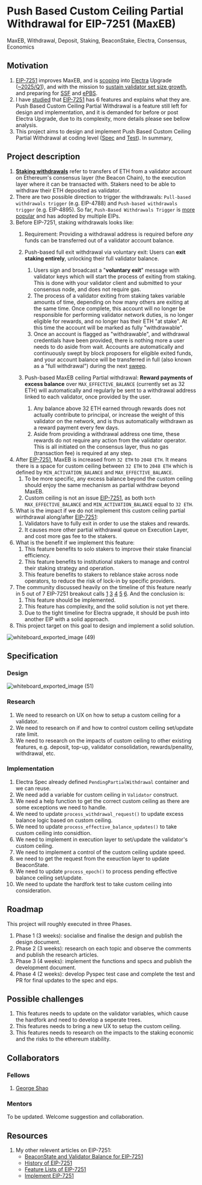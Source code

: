 # Push Based Custom Ceiling Partial Withdrawal for EIP-7251 (MaxEB)
MaxEB, Withdrawal, Deposit, Staking, BeaconStake, Electra, Consensus, Economics

## Motivation

1.  [EIP-7251](https://eips.ethereum.org/EIPS/eip-7251) improves MaxEB, and is [scoping](https://eips.ethereum.org/EIPS/eip-7600) into [Electra](https://ethereum.github.io/consensus-specs/specs/electra/beacon-chain/) Upgrade ([~2025/Q1](https://x.com/TimBeiko/status/1793684244612407687)), and with the mission to [sustain validator set size growth](https://ethresear.ch/t/sticking-to-8192-signatures-per-slot-post-ssf-how-and-why/17989), and preparing for [SSF](https://ethereum.org/en/roadmap/single-slot-finality/) and [ePBS](https://ethereum.org/en/roadmap/pbs/).
2.  I have [studied](https://hackmd.io/@georgesheth/HJKkx3NSR) that [EIP-7251](https://eips.ethereum.org/EIPS/eip-7251) has 6 features and explains what they are. Push Based Custom Ceiling Partial Withdrawal is a feature still left for design and implementation, and it is demanded for before or post Electra Upgrade, due to its complexity, more details please see bellow analysis.
3.  This project aims to design and implement Push Based Custom Ceiling Partial Withdrawal at coding level ([Spec](https://ethereum.github.io/consensus-specs/specs/electra/beacon-chain/) and [Test](https://github.com/ethereum/execution-spec-tests)). In summary,


## Project description

1.  **[Staking withdrawals](https://ethereum.org/en/staking/withdrawals/)** refer to transfers of ETH from a validator account on Ethereum's consensus layer (the Beacon Chain), to the execution layer where it can be transacted with. Stakers need to be able to withdraw their ETH deposited as validator. 
2.  There are two possible direction to trigger the withdrawals: `Pull-based withdrawals trigger` (e.g. EIP-4788) and `Push-based withdrawals trigger` (e.g. EIP-4895). So far, `Push-Based Withdrawals Trigger` is [more popular]((https://luozhu.mirror.xyz/ojI7HibWU8JcHR2DBUdWZ7WitIYpWXoZDuyEpyRwduk)) and has adopted by multiple EIPs. 
3.  Before EIP-7251, staking withdrawals looks like:
    1.  Requirement: Providing a withdrawal address is required before *any* funds can be transferred out of a validator account balance.
    2.  Push-based full exit withdrawal via voluntary exit: Users can **exit staking entirely**, unlocking their full validator balance.

        1.  Users sign and broadcast a "**voluntary exit**" message with validator keys which will start the process of exiting from staking. This is done with your validator client and submitted to your consensus node, and does not require gas.
        2.  The process of a validator exiting from staking takes variable amounts of time, depending on how many others are exiting at the same time. Once complete, this account will no longer be responsible for performing validator network duties, is no longer eligible for rewards, and no longer has their ETH "at stake". At this time the account will be marked as fully "withdrawable".
        3.  Once an account is flagged as "withdrawable", and withdrawal credentials have been provided, there is nothing more a user needs to do aside from wait. Accounts are automatically and continuously swept by block proposers for eligible exited funds, and your account balance will be transferred in full (also known as a "full withdrawal") during the next [sweep](https://ethereum.org/en/staking/withdrawals/#validator-sweeping).
    3.  Push-based MaxEB ceiling Partial withdrawal: **Reward payments of excess balance** over `MAX_EFFECTIVE_BALANCE` (currently set as 32 ETH) will automatically and regularly be sent to a withdrawal address linked to each validator, once provided by the user.

        1.  Any balance above 32 ETH earned through rewards does not actually contribute to principal, or increase the weight of this validator on the network, and is thus automatically withdrawn as a reward payment every few days.
        2.  Aside from providing a withdrawal address one time, these rewards do not require any action from the validator operator. This is all initiated on the consensus layer, thus no gas (transaction fee) is required at any step.
4.  After [EIP-7251](https://eips.ethereum.org/EIPS/eip-7251), MaxEB is increased from `32 ETH` to `2048 ETH`. It means there is a space for custom ceiling between `32 ETH` to `2048 ETH` which is defined by `MIN_ACTIVATION_BALANCE` and `MAX_EFFECTIVE_BALANCE`. 
    1.  To be more specific, any excess balance beyond the custom ceiling should enjoy the same mechanism as partial withdraw beyond MaxEB. 
    2.  Custom ceiling is not an issue [EIP-7251]((https://eips.ethereum.org/EIPS/eip-7251)), as both `both MAX_EFFECTIVE_BALANCE` and `MIN_ACTIVATION_BALANCE` equal to `32 ETH`. 
5.  What is the impact if we do not implement this custom ceiling partial wirthdrawal along/after [EIP-7251]((https://eips.ethereum.org/EIPS/eip-7251)):
    1.  Validators have to fully exit in order to use the stakes and rewards. 
    2.  It causes more other partial withdrawal queue on Execution Layer, and cost more gas fee to the stakers.  
6.  What is the benefit if we implement this feature:
    1.  This feature benefits to solo stakers to improve their stake financial efficiency. 
    2.  This feature benefits to institutional stakers to manage and control their staking strategy and operation.
    3.  This feature benefits to stakers to reblance stake across node operators, to reduce the risk of lock-in by specific providers. 
7.  The community discussed heavily on the timeline of this feature nearly in 5 out of 7 EIP-7251 breakout calls [1](https://hackmd.io/@wmoBhF17RAOH2NZ5bNXJVg/S1U86pzgR) [3](https://hackmd.io/@philknows/BJCaLJf1A#Custom-celings-To-be-continued-in-next-meeting) [4](https://hackmd.io/@philknows/Sy2kQAq1C?#Custom-Ceilings) [5](https://hackmd.io/YNy6vhDoQ8Ki6DQNv8tsWA#:~:text=In%20CALL%20%235%2C-,https%3A//hackmd.io/%40philknows/S1JbLXmlA%23Custom%2DCeilings,-Custom%20ceilings%20are) [6](https://hackmd.io/@philknows/Hywht12eR#Custom-Ceilings). And the conclusion is: 
    1.  This feature should be implemented. 
    2.  This feature has complexity, and the solid solution is not yet there. 
    3.  Due to the tight timeline for Electra upgrade, it should be push into another EIP with a solid approach. 
8.  This project target on this goal to design and implement a solid solution. 

![whiteboard_exported_image (49)](https://hackmd.io/_uploads/BJDPl8BKC.png)

## Specification

### Design 
![whiteboard_exported_image (51)](https://hackmd.io/_uploads/BJ0-ZLrF0.png)

### Research
1. We need to research on UX on how to setup a custom ceiling for a validator. 
2. We need to research on if and how to control custom ceiling set/update rate limit. 
3. We need to research on the impacts of custom ceiling to other existing features, e.g. deposit, top-up, validator consolidation, rewards/penality, withdrawal, etc. 

### Implementation
1.  Electra Spec already defined `PendingPartialWithdrawal` container and we can reuse.
2.  We need add a variable for custom ceiling in `Validator` construct.
3.  We need a help function to get the correct custom ceiling as there are some exceptions we need to handle.
4.  We need to update `process_withdrawal_request()` to update excess balance logic based on custom ceiling.
5.  We need to update `process_effective_balance_updates()` to take custom ceiling into considtion. 
6.  We need to implement in execution layer to set/update the validator's custom ceiling.
7.  We need to implement a control of the custom ceiling update speed.
8.  we need to get the request from the exeuction layer to update BeaconState.
9.  We need to update `process_epoch()` to process pending effective balance ceiling set/update. 
10. We need to update the hardfork test to take custom ceiling into consideration. 

## Roadmap

This project will roughly executed in three Phases. 
1. Phase 1 (3 weeks): socialise and finalise the design and publish the design document. 
2. Phase 2 (3 weeks): research on each topic and observe the comments and publish the research articles. 
3. Phase 3 (4 weeks): implement the functions and specs and publish the development document. 
4. Phase 4 (2 weeks): develop Pyspec test case and complete the test and PR for final updates to the spec and eips. 

## Possible challenges

1. This features needs to update on the validator variables, which cause the hardfork and need to develop a seperate trees. 
2. This features needs to bring a new UX to setup the custom ceiling. 
3. This features needs to research on the impacts to the staking economic and the risks to the ethereum stability. 


## Collaborators

### Fellows 

1. [George Shao](https://github.com/georgesheth)

### Mentors

To be updated.
Welcome suggestion and collaboration. 

## Resources
1.  My other relevent articles on EIP-7251:
    -  [BeaconState and Validator Balance for EIP-7251](https://hackmd.io/@georgesheth/BJGl24HYA)
    -  [History of EIP-7251](https://hackmd.io/@georgesheth/rJxnQBrtC)
    -  [Feature Lists of EIP-7251](https://hackmd.io/@georgesheth/HJKkx3NSR)
    -  [Implement EIP-7251](https://hackmd.io/@georgesheth/Hk2r2BHFC)

